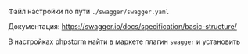 Файл настройки по пути ```./swagger/swagger.yaml```

Документация:
https://swagger.io/docs/specification/basic-structure/

В настройках phpstorm найти в маркете плагин ```swagger``` и установить